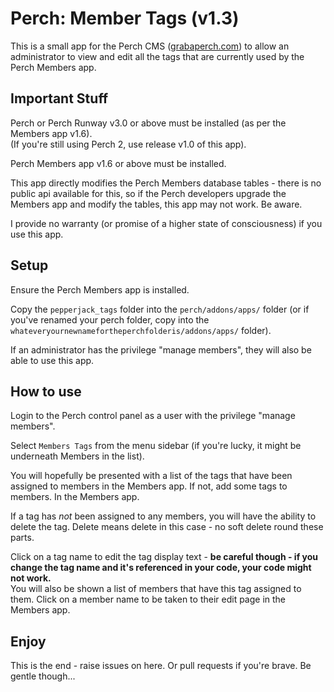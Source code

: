 # Perch: Member Tags (v1.3) 

This is a small app for the Perch CMS ([grabaperch.com](https://grabaperch.com)) to allow an administrator to view and edit all the tags that are currently used by the Perch Members app.

## Important Stuff

Perch or Perch Runway v3.0 or above must be installed (as per the Members app v1.6).  
(If you're still using Perch 2, use release v1.0 of this app).

Perch Members app v1.6 or above must be installed.

This app directly modifies the Perch Members database tables - there is no public api available for this, so if the Perch developers upgrade the Members app and modify the tables, this app may not work. Be aware.

I provide no warranty (or promise of a higher state of consciousness) if you use this app. 

## Setup

Ensure the Perch Members app is installed.

Copy the `pepperjack_tags` folder into the `perch/addons/apps/` folder (or if you've renamed your perch folder, copy into the `whateveryournewnamefortheperchfolderis/addons/apps/` folder).

If an administrator has the privilege "manage members", they will also be able to use this app.

## How to use

Login to the Perch control panel as a user with the privilege "manage members".

Select `Members Tags` from the menu sidebar (if you're lucky, it might be underneath Members in the list).

You will hopefully be presented with a list of the tags that have been assigned to members in the Members app. If not, add some tags to members. In the Members app.

If a tag has _not_ been assigned to any members, you will have the ability to delete the tag. Delete means delete in this case - no soft delete round these parts.

Click on a tag name to edit the tag display text - **be careful though - if you change the tag name and it's referenced in your code, your code might not work.**  
You will also be shown a list of members that have this tag assigned to them. Click on a member name to be taken to their edit page in the Members app.

## Enjoy

This is the end - raise issues on here. Or pull requests if you're brave. Be gentle though...

